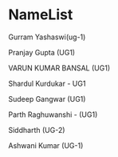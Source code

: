 # NameList

Gurram Yashaswi(ug-1)

Pranjay Gupta (UG1)

VARUN KUMAR BANSAL (UG1)

Shardul Kurdukar - UG1

Sudeep Gangwar (UG1)

Parth Raghuwanshi - (UG1)

Siddharth  (UG-2)

Ashwani Kumar (UG-1)


